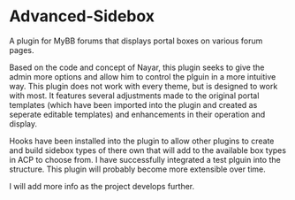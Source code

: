 Advanced-Sidebox
================

A plugin for MyBB forums that displays portal boxes on various forum pages.

Based on the code and concept of Nayar, this plugin seeks to give the admin more options and allow him to control the plguin in a more intuitive way. This plugin does not work with every theme, but is designed to work with most. It features several adjustments made to the original portal templates (which have been imported into the plugin and created as seperate editable templates) and enhancements in their operation and display.

Hooks have been installed into the plugin to allow other plugins to create and build sidebox types of there own that will add to the available box types in ACP to choose from. I have successfully integrated a test plguin into the structure. This plugin will probably become more extensible over time.

I will add more info as the project develops further.
